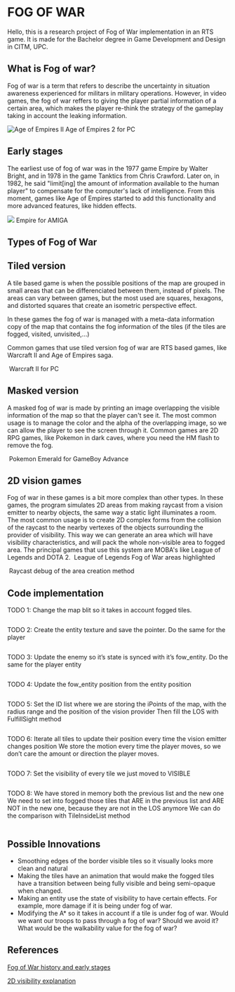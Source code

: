 # FOG OF WAR

Hello, this is a research project of Fog of War implementation in an RTS game. It is made for the Bachelor degree in Game Development and Design in CITM, UPC.

## What is Fog of war?

Fog of war is a term that refers to describe the uncertainty in situation awareness experienced for militars in military operations. However, in video games, the fog of war reffers to giving the player partial information of a certain area, which makes the player re-think the strategy of the gameplay taking in account the leaking information. 

<img src="docs/age_of_empires_2.png" alt="Age of Empires II" class="inline"/>
Age of Empires 2 for PC

## Early stages

The earliest use of fog of war was in the 1977 game Empire by Walter Bright, and in 1978 in the game Tanktics from Chris Crawford. Later on, in 1982, he said "limit[ing] the amount of information available to the human player" to compensate for the computer's lack of intelligence.
From this moment, games like Age of Empires started to add this functionality and more advanced features, like hidden effects. 

![](docs/empire.jpg)
Empire for AMIGA

## Types of Fog of War

## Tiled version

A tile based game is when the possible positions of the map are grouped in small areas that can be differenciated between them, instead of pixels. The areas can vary between games, but the most used are squares, hexagons, and distorted squares that create an isometric perspective effect. 

In these games the fog of war is managed with a meta-data information copy of the map that contains the fog information of the tiles (if the tiles are fogged, visited, unvisited,...)

Common games that use tiled version fog of war are RTS based games, like Warcraft II and Age of Empires saga. 

<img src="docs/tiled_based_game.png" alt="" class="inline"/>
Warcraft II for PC

## Masked version

A masked fog of war is made by printing an image overlapping the visible information of the map so that the player can't see it.
The most common usage is to manage the color and the alpha of the overlapping image, so we can allow the player to see the screen through it. 
Common games are 2D RPG games, like Pokemon in dark caves, where you need the HM flash to remove the fog. 

<img src="docs/masked_based_game.png" alt="" class="inline"/>
Pokemon Emerald for GameBoy Advance

## 2D vision games

Fog of war in these games is a bit more complex than other types. In these games, the program simulates 2D areas from making raycast from a vision emitter to nearby objects, the same way a static light illuminates a room. The most common usage is to create 2D complex forms from the collision of the raycast to the nearby vertexes of the objects surrounding the provider of visibility. This way we can generate an area which will have visibility characteristics, and will pack the whole non-visible area to fogged area. The principal games that use this system are MOBA's like League of Legends and DOTA 2. 
<img src="docs/league_of_legends.png" alt="" class="inline"/>
League of Legends Fog of War areas highlighted


<img src="docs/2d_visibility.png" alt="" class="inline"/>
Raycast debug of the area creation method

## Code implementation

TODO 1: Change the map blit so it takes in account fogged tiles. 

<img src="docs/todo_1.png" alt="" class="inline"/>

TODO 2: Create the entity texture and save the pointer. Do the same for the player

<img src="docs/todo 2.png" alt="" class="inline"/>

TODO 3: Update the enemy so it’s state is synced with it’s fow_entity. Do the same for the player entity

<img src="docs/todo_3.png" alt="" class="inline"/>

TODO 4: Update the fow_entity position from the entity position

<img src="docs/todo_4.png" alt="" class="inline"/>

TODO 5: Set the ID list where we are storing the iPoints of the map, with the radius range and the position of the vision provider
Then fill the LOS with FulfillSight method 

<img src="docs/todo_5.png" alt="" class="inline"/>

TODO 6: Iterate all tiles to update their position every time the vision emitter changes position
We store the motion every time the player moves, so we don’t care the amount or direction the 
player moves. 

<img src="docs/todo_6.png" alt="" class="inline"/>

TODO 7: Set the visibility of every tile we just moved to VISIBLE

<img src="docs/todo_7.png" alt="" class="inline"/>

TODO 8: We have stored in memory both the previous list and the new one
We need to set into fogged those tiles that ARE in the previous list and ARE NOT in the new one, because they are not in the LOS anymore
We can do the comparison with TileInsideList method

<img src="docs/todo_8.png" alt="" class="inline"/>

## Possible Innovations

- Smoothing edges of the border visible tiles so it visually looks more clean and natural
- Making the tiles have an animation that would make the fogged tiles have a transition between being fully visible and being semi-opaque when changed. 
- Making an entity use the state of visibility to have certain effects. For example, more damage if it is being under fog of war. 
- Modifying the A* so it takes in account if a tile is under fog of war. Would we want our troops to pass through a fog of war? Should we avoid it? What would be the walkability value for the fog of war?

## References

<a href="https://en.wikipedia.org/wiki/Fog_of_war">Fog of War history and early stages</a>

<a href="https://https://www.redblobgames.com/articles/visibility/">2D visibility explanation</a>
